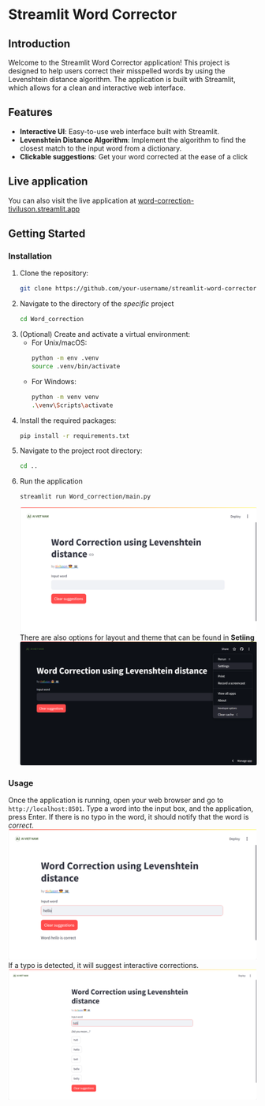 # Streamlit Word Corrector

## Introduction
Welcome to the Streamlit Word Corrector application! This project is designed to help users correct their misspelled words by using the Levenshtein distance algorithm. The application is built with Streamlit, which allows for a clean and interactive web interface.

## Features
- **Interactive UI**: Easy-to-use web interface built with Streamlit.
- **Levenshtein Distance Algorithm**: Implement the algorithm to find the closest match to the input word from a dictionary.
- **Clickable suggestions**: Get your word corrected at the ease of a click

## Live application
You can also visit the live application at [word-correction-tiviluson.streamlit.app](https://word-correction-tiviluson.streamlit.app)

## Getting Started

### Installation
1. Clone the repository:
   ```bash
   git clone https://github.com/your-username/streamlit-word-corrector.git
1. Navigate to the directory of the *specific* project
   ```bash
   cd Word_correction
1. (Optional) Create and activate a virtual environment:
   * For Unix/macOS:
      ```bash
      python -m env .venv
      source .venv/bin/activate
   * For Windows:
      ```bash
      python -m venv venv
      .\venv\Scripts\activate
1. Install the required packages:
   ```bash
   pip install -r requirements.txt
1. Navigate to the project root directory:
   ```bash
   cd ..
1. Run the application
   ```bash
   streamlit run Word_correction/main.py
   ```
   ![alt text](../assets/word_corrector_1.png)
   There are also options for layout and theme that can be found in **Setiing**
   ![alt text](../assets/word_corrector_4.png)

### Usage
Once the application is running, open your web browser and go to `http://localhost:8501`. Type a word into the input box, and the application, press Enter.
If there is no typo in the word, it should notify that the word is *correct*.
![alt text](../assets/word_corrector_2.png)
If a typo is detected, it will suggest interactive corrections.
![alt text](../assets/word_corrector_3.png)